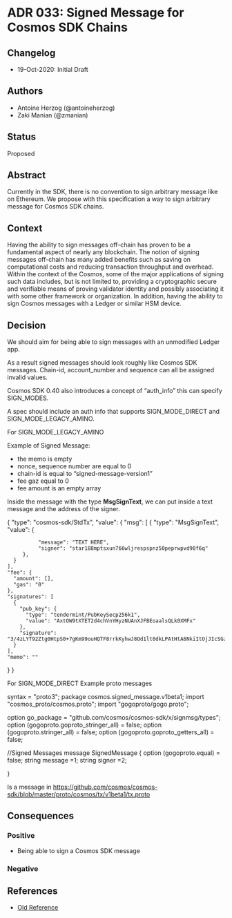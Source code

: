 # ADR 033: Signed Message for Cosmos SDK Chains

## Changelog

- 19-Oct-2020: Initial Draft

## Authors

- Antoine Herzog (@antoineherzog)
- Zaki Manian (@zmanian)

## Status

Proposed

## Abstract

Currently in the SDK, there is no convention to sign arbitrary message like on Ethereum. We propose with this specification a way to sign arbitrary message for Cosmos SDK chains.

## Context

Having the ability to sign messages off-chain has proven to be a fundamental aspect of nearly any blockchain. The notion of signing messages off-chain has many added benefits such as saving on computational costs and reducing transaction throughput and overhead. Within the context of the Cosmos, some of the major applications of signing such data includes, but is not limited to, providing a cryptographic secure and verifiable means of proving validator identity and possibly associating it with some other framework or organization. In addition, having the ability to sign Cosmos messages with a Ledger or similar HSM device.

## Decision

We should aim for being able to sign messages with an unmodified Ledger app.

As a result signed messages should look roughly like Cosmos SDK messages. Chain-id, account_number and sequence can all be assigned invalid values.

Cosmos SDK 0.40 also introduces a concept of “auth_info” this can specify SIGN_MODES.

A spec should include an auth info that supports SIGN_MODE_DIRECT and SIGN_MODE_LEGACY_AMINO. 

For SIGN_MODE_LEGACY_AMINO 

Example of Signed Message:
- the memo is empty
- nonce, sequence number are equal to 0 
- chain-id is equal to “signed-message-version1” 
- fee gaz equal to 0 
- fee amount is an empty array 

Inside the message with the type **MsgSignText**,  we can put inside a text message and the address of the signer.

{
  "type": "cosmos-sdk/StdTx",
  "value": {
    "msg": [
      {
        "type": "MsgSignText",
        "value": {
          
              "message": "TEXT HERE",
              "signer": "star188mptsxun766wljrespspnz50peprwpvd90f6q"
      	 },        
      }
    ],
    "fee": {
      "amount": [],
      "gas": "0"
    },
    "signatures": [
      {
        "pub_key": {
          "type": "tendermint/PubKeySecp256k1",
          "value": "AxtOW9tXTET2d4chVnYHyzNUAnXJFBEoaalsQLk0XMFx"
        },
        "signature": "3/4zLYT92Ztg0HtpS0+7gKm99ouHQTF8rrkKyhwJ8Od1lt0dkLPAtHtA6NkiItOjJIcSGzLlVWA2e9N/CqOEFw=="
      }
    ],
    "memo": ""
  }
}

For SIGN_MODE_DIRECT
Example proto messages

syntax = "proto3";
package cosmos.signed_message.v1beta1;
import "cosmos_proto/cosmos.proto";
import "gogoproto/gogo.proto";

option go_package                       = "github.com/cosmos/cosmos-sdk/x/signmsg/types";
option (gogoproto.goproto_stringer_all) = false;
option (gogoproto.stringer_all)         = false;
option (gogoproto.goproto_getters_all)  = false;

//Signed Messages
message SignedMessage {
 option (gogoproto.equal) = false;
  string message =1;
  string signer =2;

}

Is a message in https://github.com/cosmos/cosmos-sdk/blob/master/proto/cosmos/tx/v1beta1/tx.proto


## Consequences

### Positive

* Being able to sign a Cosmos SDK message 

### Negative




## References
- [Old Reference](https://docs.cosmos.network/master/spec/_ics/ics-030-signed-messages.html)